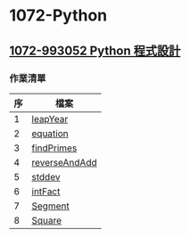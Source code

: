 # 1072-Python
## [1072-993052 Python 程式設計](https://ccweb.ncnu.edu.tw/student/aspmaker_course_opened_detail_viewlist.php?cmd=search&t=aspmaker_course_opened_detail_view&z_year=%3D&x_year=1072&z_courseid=%3D&x_courseid=993052&z_cname=LIKE&x_cname=&z_deptid=%3D&x_deptid=&z_division=LIKE&x_division=&z_grade=%3D&x_grade=&z_teachers=LIKE&x_teachers=&z_not_accessible=LIKE&x_not_accessible=)


### 作業清單


| 序 | 檔案 |
| -------- |---|
| 1 | [leapYear](leapYear.py) |
| 2 | [equation](equation.py)|
| 3 | [findPrimes](findPrimes.py) |
| 4 | [reverseAndAdd](reverseAndAdd.py)|
| 5 | [stddev](stddev.py)|
| 6 | [intFact](intFact.py)|
| 7 | [Segment](Segment.py)|
| 8 | [Square](Square.py)|

